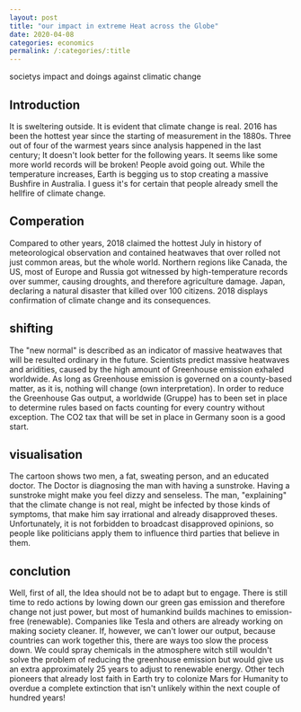 ```yaml
---
layout: post
title: "our impact in extreme Heat across the Globe"
date: 2020-04-08
categories: economics
permalink: /:categories/:title
---
```


societys impact and doings against climatic change

## Introduction

It is sweltering outside. It is evident that climate change is real. 2016 has been the hottest year since the starting of measurement in the 1880s. Three out of four of the warmest years since analysis happened in the last century; It doesn't look better for the following years. It seems like some more world records will be broken! People avoid going out. While the temperature increases, Earth is begging us to stop creating a massive Bushfire in Australia. I guess it's for certain that people already smell the hellfire of climate change.

## Comperation

Compared to other years, 2018 claimed the hottest July in history of meteorological observation and contained heatwaves that over rolled not just common areas, but the whole world. Northern regions like Canada, the US, most of Europe and Russia got witnessed by high-temperature records over summer, causing droughts, and therefore agriculture damage. Japan, declaring a natural disaster that killed over 100 citizens. 2018 displays confirmation of climate change and its consequences.



## shifting

The "new normal" is described as an indicator of massive heatwaves that will be resulted ordinary in the future. Scientists predict massive heatwaves and aridities, caused by the high amount of Greenhouse emission exhaled worldwide. As long as Greenhouse emission is governed on a county-based matter, as it is, nothing will change (own interpretation). In order to reduce the Greenhouse Gas output, a worldwide (Gruppe) has to been set in place to determine rules based on facts counting for every country without exception. The CO2 tax that will be set in place in Germany soon is a good start.

##  visualisation

The cartoon shows two men, a fat, sweating person, and an educated doctor. The Doctor is diagnosing the man with having a sunstroke. Having a sunstroke might make you feel dizzy and senseless. The man, "explaining" that the climate change is not real, might be infected by those kinds of symptoms, that make him say irrational and already disapproved theses. Unfortunately, it is not forbidden to broadcast disapproved opinions, so people like politicians apply them to influence third parties that believe in them.

## conclution

Well, first of all, the Idea should not be to adapt but to engage. There is still time to redo actions by lowing down our green gas emission and therefore change not just power, but most of humankind builds machines to emission-free (renewable). Companies like Tesla and others are already working on making society cleaner. If, however, we can't lower our output, because countries can work together this, there are ways too slow the process down. We could spray chemicals in the atmosphere witch still wouldn't solve the problem of reducing the greenhouse emission but would give us an extra approximately 25 years to adjust to renewable energy. Other tech pioneers that already lost faith in Earth try to colonize Mars for Humanity to overdue a complete extinction that isn't unlikely within the next couple of hundred years!